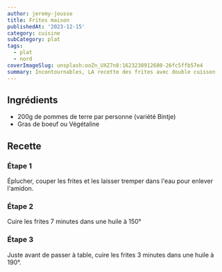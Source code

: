 ```yaml
---
author: jeremy-jousse
title: Frites maison
publishedAt: '2023-12-15'
category: cuisine
subCategory: plat
tags:
  - plat
  - nord
coverImageSlug: unsplash:ooZn_UXZ7n8:1623238912680-26fc5ffb57e4
summary: Incontournables, LA recette des frites avec double cuisson
---
```


## Ingrédients

- 200g de pommes de terre par personne (variété Bintje)
- Gras de boeuf ou Végétaline

## Recette

### Étape 1

Éplucher, couper les frites et les laisser tremper dans l'eau pour enlever l'amidon.

### Étape 2

Cuire les frites 7 minutes dans une huile à 150°

### Étape 3

Juste avant de passer à table, cuire les frites 3 minutes dans une huile à 190°.
